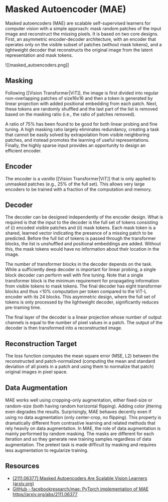 # Masked Autoencoder (MAE)

Masked autoencoders (MAE) are scalable self-supervised learners for computer vision with a simple approach: mask random patches of the input image and reconstruct the missing pixels. It is based on two core designs. First, an asymmetric encoder-decoder architecture, with an encoder that operates only on the visible subset of patches (without mask tokens), and a lightweight decoder that reconstructs the original image from the latent representation and mask tokens.

![[masked_autoencoders.png]]

## Masking

Following [[Vision Transformer|ViT]], the image is first divided into regular non-overlapping patches of size16x16 and then a token is generated by linear projection with added positional embedding from each patch. Next, these tokens are randomly shuffled and the last part of the list is removed based on the masking ratio (i.e., the ratio of patches removed).

A ratio of 75% has been found to be good for both linear probing and fine tuning. A high masking ratio largely eliminates redundancy, creating a task that cannot be easily solved by extrapolation from visible neighboring patches, and instead promotes the learning of useful representations. Finally, the highly sparse input provides an opportunity to design an efficient encoder.

## Encoder

The encoder is a *vanilla* [[Vision Transformer|ViT]] that is only applied to unmasked patches (e.g., 25% of the full set). This allows very large encoders to be trained with a fraction of the computation and memory.

## Decoder

The decoder can be designed independently of the encoder design. What is required is that the input to the decoder is the full set of tokens consisting of (i) encoded visible patches and (ii) mask tokens. Each mask token is a shared, learned vector indicating the presence of a missing patch to be predicted. Before the full list of tokens is passed through the transformer blocks, the list is unshuffled and positional embeddings are added. Without this, the mask tokens would have no information about their location in the image.

The number of transformer blocks in the decoder depends on the task. While a sufficiently deep decoder is important for linear probing, a single block decoder can perform well with ﬁne tuning. Note that a single transformer block is the minimum requirement for propagating information from visible tokens to mask tokens. The final decoder has eight transformer blocks and thus <10% computation per token compared to the ViT-L encoder with its 24 blocks. This asymmetric design, where the full set of tokens is only processed by the lightweight decoder, significantly reduces pre-training time.

The final layer of the decoder is a linear projection whose number of output channels is equal to the number of pixel values in a patch. The output of the decoder is then transformed into a reconstructed image.

## Reconstruction Target

The loss function computes the mean square error (MSE, L2) between the reconstructed and patch-normalized (computing the mean and standard deviation of all pixels in a patch and using them to normalize that patch) original images in pixel space.

## Data Augmentation

MAE works well using cropping-only augmentation, either ﬁxed-size or random-size (both having random horizontal ﬂipping). Adding color jittering even degrades the results. Surprisingly, MAE behaves decently even if using no data augmentation (only center-crop, no ﬂipping). This property is dramatically different from contrastive learning and related methods that rely heavily on data augmentation. In MAE, the role of data augmentation is mainly performed by random masking. The masks are different for each iteration and so they generate new training samples regardless of data augmentation. The pretext task is made difﬁcult by masking and requires less augmentation to regularize training.

## Resources

- [[2111.06377] Masked Autoencoders Are Scalable Vision Learners (arxiv.org)](https://arxiv.org/abs/2111.06377)
- [GitHub - facebookresearch/mae: PyTorch implementation of MAE https//arxiv.org/abs/2111.06377](https://github.com/facebookresearch/mae)
